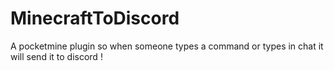 # MinecraftToDiscord

A pocketmine plugin so when someone types a command or types in chat it will send it to discord !
